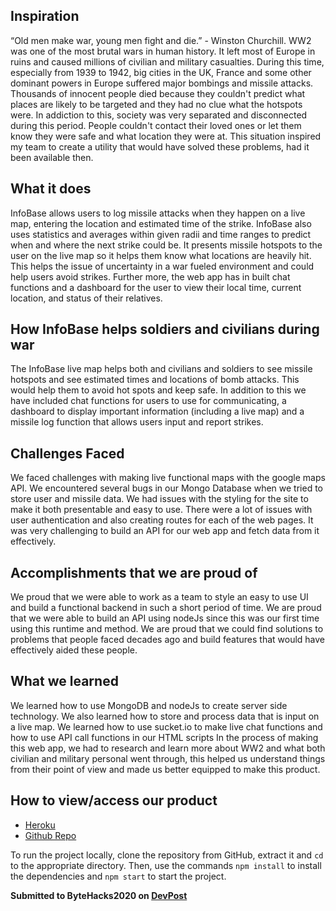 ## Inspiration
“Old men make war, young men fight and die.” - Winston Churchill. WW2 was one of the most brutal wars in human history. It left most of Europe in ruins and caused millions of civilian and military casualties. During this time, especially from 1939 to 1942, big cities in the UK, France and some other dominant powers in Europe suffered major bombings and missile attacks. Thousands of innocent people died because they couldn't predict what places are likely to be targeted and they had no clue what the hotspots were. In addiction to this, society was very separated and disconnected during this period. People couldn't contact their loved ones or let them know they were safe and what location they were at. This situation inspired my team to create a utility that would have solved these problems, had it been available then.

## What it does
InfoBase allows users to log missile attacks when they happen on a live map, entering the location and estimated time of the strike. InfoBase also uses statistics and averages within given radii and time ranges to predict when and where the next strike could be. It presents missile hotspots to the user on the live map so it helps them know what locations are heavily hit. This helps the issue of uncertainty in a war fueled environment and could help users avoid strikes. Further more, the web app has in built chat functions and a dashboard for the user to view their local time, current location, and status of their relatives.

## How InfoBase helps soldiers and civilians during war
The InfoBase live map helps both and civilians and soldiers to see missile hotspots and see estimated times and locations of bomb attacks. This would help them to avoid hot spots and keep safe. In addition to this we have included chat functions for users to use for communicating, a dashboard to display important information (including a live map) and a missile log function that allows users input and report strikes.

## Challenges Faced
We faced challenges with making live functional maps with the google maps API. We encountered several bugs in our Mongo Database when we tried to store user and missile data. We had issues with the styling for the site to make it both presentable and easy to use. There were a lot of issues with user authentication and also creating routes for each of the web pages. It was very challenging to build an API for our web app and fetch data from it effectively.

## Accomplishments that we are proud of
We proud that we were able to work as a team to style an easy to use UI and build a functional backend in such a short period of time. We are proud that we were able to build an API using nodeJs since this was our first time using this runtime and method. We are proud that we could find solutions to problems that people faced decades ago and build features that would have effectively aided these people.

## What we learned
We learned how to use MongoDB and nodeJs to create server side technology. We also learned how to store and process data that is input on a live map. We learned how to use sucket.io to make live chat functions and how to use API call functions in our HTML scripts In the process of making this web app, we had to research and learn more about WW2 and what both civilian and military personal went through, this helped us understand things from their point of view and made us better equipped to make this product.

## How to view/access our product
* [Heroku][heroku]
* [Github Repo][github]

To run the project locally, clone the repository from GitHub, extract it and `cd` to the appropriate directory. Then, use the commands `npm install` to install the dependencies and `npm start` to start the project.

**Submitted to ByteHacks2020 on [DevPost][devpost]**

[heroku]: https://waterloo-infobase.herokuapp.com/
[github]: https://github.com/SouradeepSaha/infobase
[devpost]:https://devpost.com/software/infobase